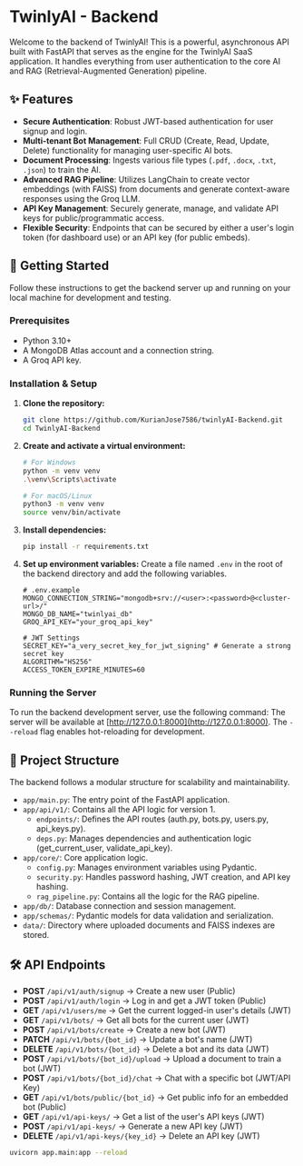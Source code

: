 # TwinlyAI - Backend

Welcome to the backend of TwinlyAI! This is a powerful, asynchronous API built with FastAPI that serves as the engine for the TwinlyAI SaaS application. It handles everything from user authentication to the core AI and RAG (Retrieval-Augmented Generation) pipeline.

## ✨ Features

- **Secure Authentication**: Robust JWT-based authentication for user signup and login.
- **Multi-tenant Bot Management**: Full CRUD (Create, Read, Update, Delete) functionality for managing user-specific AI bots.
- **Document Processing**: Ingests various file types (`.pdf`, `.docx`, `.txt`, `.json`) to train the AI.
- **Advanced RAG Pipeline**: Utilizes LangChain to create vector embeddings (with FAISS) from documents and generate context-aware responses using the Groq LLM.
- **API Key Management**: Securely generate, manage, and validate API keys for public/programmatic access.
- **Flexible Security**: Endpoints that can be secured by either a user's login token (for dashboard use) or an API key (for public embeds).

## 🚀 Getting Started

Follow these instructions to get the backend server up and running on your local machine for development and testing.

### Prerequisites

- Python 3.10+
- A MongoDB Atlas account and a connection string.
- A Groq API key.

### Installation & Setup

1.  **Clone the repository:**
    ```bash
    git clone https://github.com/KurianJose7586/twinlyAI-Backend.git
    cd TwinlyAI-Backend
    ```

2.  **Create and activate a virtual environment:**
    ```bash
    # For Windows
    python -m venv venv
    .\venv\Scripts\activate

    # For macOS/Linux
    python3 -m venv venv
    source venv/bin/activate
    ```

3.  **Install dependencies:**
    ```bash
    pip install -r requirements.txt
    ```

4.  **Set up environment variables:**
    Create a file named `.env` in the root of the backend directory and add the following variables.

    ```env
    # .env.example
    MONGO_CONNECTION_STRING="mongodb+srv://<user>:<password>@<cluster-url>/"
    MONGO_DB_NAME="twinlyai_db"
    GROQ_API_KEY="your_groq_api_key"

    # JWT Settings
    SECRET_KEY="a_very_secret_key_for_jwt_signing" # Generate a strong secret key
    ALGORITHM="HS256"
    ACCESS_TOKEN_EXPIRE_MINUTES=60
    ```

### Running the Server

To run the backend development server, use the following command:
The server will be available at [http://127.0.0.1:8000](http://127.0.0.1:8000). The `--reload` flag enables hot-reloading for development.

## 📁 Project Structure

The backend follows a modular structure for scalability and maintainability.

- `app/main.py`: The entry point of the FastAPI application.
- `app/api/v1/`: Contains all the API logic for version 1.
  - `endpoints/`: Defines the API routes (auth.py, bots.py, users.py, api_keys.py).
  - `deps.py`: Manages dependencies and authentication logic (get_current_user, validate_api_key).
- `app/core/`: Core application logic.
  - `config.py`: Manages environment variables using Pydantic.
  - `security.py`: Handles password hashing, JWT creation, and API key hashing.
  - `rag_pipeline.py`: Contains all the logic for the RAG pipeline.
- `app/db/`: Database connection and session management.
- `app/schemas/`: Pydantic models for data validation and serialization.
- `data/`: Directory where uploaded documents and FAISS indexes are stored.

## 🛠️ API Endpoints

- **POST** `/api/v1/auth/signup` → Create a new user (Public)  
- **POST** `/api/v1/auth/login` → Log in and get a JWT token (Public)  
- **GET** `/api/v1/users/me` → Get the current logged-in user's details (JWT)  
- **GET** `/api/v1/bots/` → Get all bots for the current user (JWT)  
- **POST** `/api/v1/bots/create` → Create a new bot (JWT)  
- **PATCH** `/api/v1/bots/{bot_id}` → Update a bot's name (JWT)  
- **DELETE** `/api/v1/bots/{bot_id}` → Delete a bot and its data (JWT)  
- **POST** `/api/v1/bots/{bot_id}/upload` → Upload a document to train a bot (JWT)  
- **POST** `/api/v1/bots/{bot_id}/chat` → Chat with a specific bot (JWT/API Key)  
- **GET** `/api/v1/bots/public/{bot_id}` → Get public info for an embedded bot (Public)  
- **GET** `/api/v1/api-keys/` → Get a list of the user's API keys (JWT)  
- **POST** `/api/v1/api-keys/` → Generate a new API key (JWT)  
- **DELETE** `/api/v1/api-keys/{key_id}` → Delete an API key (JWT)  


```bash
uvicorn app.main:app --reload
